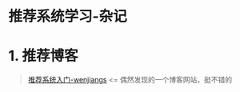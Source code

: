 # 推荐系统学习-杂记

# 1. 推荐博客

> [推荐系统入门-wenjiangs](https://www.wenjiangs.com/doc/5wwt33p7g)	<=	偶然发现的一个博客网站，挺不错的

